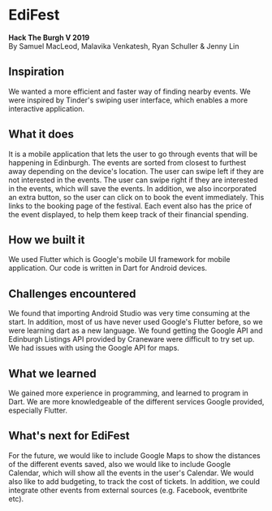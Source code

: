 # EdiFest
**Hack The Burgh V 2019** <br />
By Samuel MacLeod, Malavika Venkatesh, Ryan Schuller & Jenny Lin


## Inspiration
We wanted a more efficient and faster way of finding nearby events. We were inspired by Tinder's swiping user interface, which enables a more interactive application.


## What it does
It is a mobile application that lets the user to go through events that will be happening in Edinburgh. The events are sorted from closest to furthest away depending on the device's location. The user can swipe left if they are not interested in the events. The user can swipe right if they are interested in the events, which will save the events. In addition, we also incorporated an extra button, so the user can click on to book the event immediately. This links to the booking page of the festival. Each event also has the price of the event displayed, to help them keep track of their financial spending.


## How we built it
We used Flutter which is Google's mobile UI framework for mobile application. Our code is written in Dart for Android devices. 


## Challenges encountered
We found that importing Android Studio was very time consuming at the start. In addition, most of us have never used Google's Flutter before, so we were learning dart as a new language. We found getting the Google API and Edinburgh Listings API provided by Craneware were difficult to try set up. We had issues with using the Google API for maps. 


## What we learned
We gained more experience in programming, and learned to program in Dart. We are more knowledgeable of the different services Google provided, especially Flutter.


## What's next for EdiFest
For the future, we would like to include Google Maps to show the distances of the different events saved, also we would like to include Google Calendar, which will show all the events in the user's Calendar. We would also like to add budgeting, to track the cost of tickets. In addition, we could integrate other events from external sources (e.g. Facebook, eventbrite etc).

